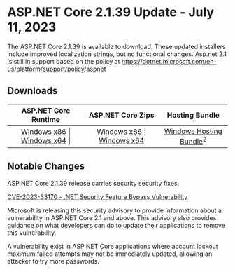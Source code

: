 # ASP.NET Core 2.1.39 Update - July 11, 2023

The ASP.NET Core 2.1.39 is available to download. These updated installers include improved localization strings, but no functional changes.
Asp.net 2.1 is still in support based on the policy at https://dotnet.microsoft.com/en-us/platform/support/policy/aspnet


## Downloads

| ASP.NET Core Runtime           | ASP.NET Core Zips           | Hosting Bundle           |
| :-----------------:            | :-----------------:            |:-----------------:            |
 [Windows x86][aspnetcore-runtime-win-x86.exe] \| [Windows x64][aspnetcore-runtime-win-x64.exe] \|  | [Windows x86][aspnetcore-runtime-win-x86.zip] \| [Windows x64][aspnetcore-runtime-win-x64.zip]  | [Windows Hosting Bundle][dotnet-hosting-win.exe]<sup>2</sup>




## Notable Changes

ASP.NET Core 2.1.39 release carries security security fixes.

[CVE-2023-33170 - .NET Security Feature Bypass Vulnerability](https://msrc.microsoft.com/update-guide/vulnerability/CVE-2023-33170)

Microsoft is releasing this security advisory to provide information about a vulnerability in ASP.NET Core 2.1 and above. This advisory also provides guidance on what developers can do to update their applications to remove this vulnerability.

A vulnerability exist in ASP.NET  Core applications where account lockout maximum failed attempts may not be immediately updated, allowing an attacker to try more passwords.


[//]: # ( ASP 2.1.39)

[aspnetcore-runtime-win-x64.exe]: https://download.visualstudio.microsoft.com/download/pr/876d716b-aee8-4633-9aab-6d8ecb3ad338/9a14849df68d935e153270c2b9b1103a/aspnetcore-runtime-2.1.39-win-x64.exe
[aspnetcore-runtime-win-x64.zip]: https://download.visualstudio.microsoft.com/download/pr/2a4e7590-db76-4d0e-af9c-9817e7cb19c2/63887df128a4c800b2cb8c70ee36198a/aspnetcore-runtime-2.1.39-win-x64.zip
[aspnetcore-runtime-win-x86.exe]: https://download.visualstudio.microsoft.com/download/pr/0141e9b8-dc07-4bcf-93ac-fd8602135602/c1d342fb2fa7696ec8f84d01b97dde08/aspnetcore-runtime-2.1.39-win-x86.exe
[aspnetcore-runtime-win-x86.zip]: https://download.visualstudio.microsoft.com/download/pr/c96dc0d2-7449-4770-8e2a-d9e9febbcfd8/eef49c177687acd0bc0e88d96401f6f4/aspnetcore-runtime-2.1.39-win-x86.zip
[dotnet-hosting-win.exe]: https://download.visualstudio.microsoft.com/download/pr/3e7b11e8-f269-4f56-ad8a-95e690bf50cf/267c2e0e1374f3eb4ce46f195ad9c12f/dotnet-hosting-2.1.39-win.exe

